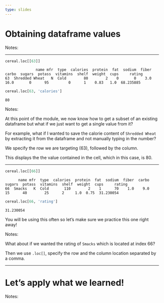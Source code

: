 ```yaml
---
type: slides
---
```


# Obtaining dataframe values

Notes: <br>

---

``` python
cereal.loc[[63]]
```

```out
              name mfr  type  calories  protein  fat  sodium  fiber  carbo  sugars  potass  vitamins  shelf  weight  cups     rating
63  Shredded Wheat   N  Cold        80        2    0       0    3.0   16.0       0      95         0      1    0.83   1.0  68.235885
```

``` python
cereal.loc[63, 'calories']
```

```out
80
```

Notes:

At this point of the module, we now know how to get a subset of an
existing dataframe but what if we just want to get a single value from
it?

For example, what if I wanted to save the calorie content of `Shredded
Wheat` by extracting it from the dataframe and not manually typing in
the number?

We specify the row we are targeting (63), followed by the column.

This displays the the value contained in the cell, which in this case,
is 80.

---

``` python
cereal.loc[[66]]
```

```out
      name mfr  type  calories  protein  fat  sodium  fiber  carbo  sugars  potass  vitamins  shelf  weight  cups     rating
66  Smacks   K  Cold       110        2    1      70    1.0    9.0      15      40        25      2     1.0  0.75  31.230054
```

``` python
cereal.loc[66, 'rating']
```

```out
31.230054
```

You will be using this often so let’s make sure we practice this one
right away\!

Notes:

What about if we wanted the rating of `Smacks` which is located at index
66?

Then we use `.loc[]`, specify the row and the column location separated
by a comma.

---

# Let’s apply what we learned\!

Notes: <br>
